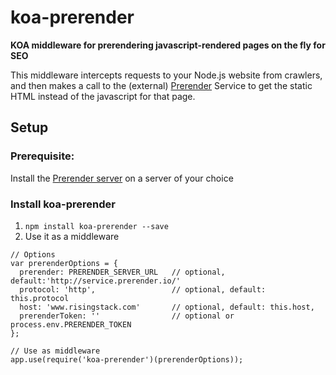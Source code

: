 koa-prerender
=====

**KOA middleware for prerendering javascript-rendered pages on the fly for SEO**

This middleware intercepts requests to your Node.js website from crawlers, and then makes a call to the (external)
[Prerender](https://prerender.io/) Service to get the static HTML instead of the javascript for that page.

Setup
-----

### Prerequisite:

Install the [Prerender server](https://github.com/prerender/prerender) on a server of your choice

### Install koa-prerender

1. `npm install koa-prerender --save`
2. Use it as a middleware

```
// Options
var prerenderOptions = {
  prerender: PRERENDER_SERVER_URL   // optional, default:'http://service.prerender.io/'
  protocol: 'http',                 // optional, default: this.protocol
  host: 'www.risingstack.com'       // optional, default: this.host,
  prerenderToken: ''                // optional or process.env.PRERENDER_TOKEN
};

// Use as middleware
app.use(require('koa-prerender')(prerenderOptions));
```

